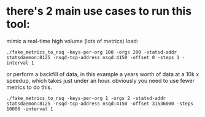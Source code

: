 
# there's 2 main use cases to run this tool:

mimic a real-time high volume (lots of metrics) load:

```
./fake_metrics_to_nsq -keys-per-org 100 -orgs 200 -statsd-addr statsdaemon:8125 -nsqd-tcp-address nsqd:4150 -offset 0 -steps 1 -interval 1
```

or perform a backfill of data, in this example a years worth of data at a 10k x speedup, which takes just under an hour.
obviously you need to use fewer metrics to do this.
```
./fake_metrics_to_nsq -keys-per-org 1 -orgs 2 -statsd-addr statsdaemon:8125 -nsqd-tcp-address nsqd:4150 -offset 31536000 -steps 10000 -interval 1

```

